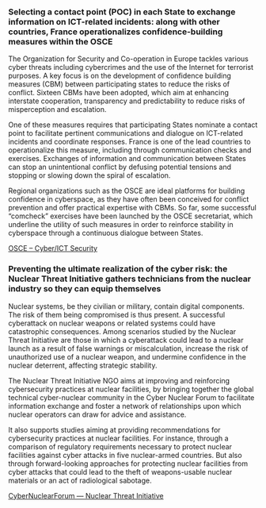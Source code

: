 ### Selecting a contact point (POC) in each State to exchange information on ICT-related incidents: along with other countries, France operationalizes confidence-building measures within the OSCE

The Organization for Security and Co-operation in Europe tackles various cyber threats including cybercrimes and the use of the Internet for terrorist purposes. A key focus is on the development of confidence building measures (CBM) between participating states to reduce the risks of conflict. Sixteen CBMs have been adopted, which aim at enhancing interstate cooperation, transparency and predictability to reduce risks of misperception and escalation.

One of these measures requires that participating States nominate a contact point to facilitate pertinent communications and dialogue on ICT-related incidents and coordinate responses. France is one of the lead countries to operationalize this measure, including through communication checks and exercises. Exchanges of information and communication between States can stop an unintentional conflict by defusing potential tensions and stopping or slowing down the spiral of escalation.

Regional organizations such as the OSCE are ideal platforms for building confidence in cyberspace, as they have often been conceived for conflict prevention and offer practical expertise with CBMs. So far, some successful “comcheck” exercises have been launched by the OSCE secretariat, which underline the utility of such measures in order to reinforce stability in cyberspace through a continuous dialogue between States.

[OSCE – Cyber/ICT Security](https://www.osce.org/secretariat/cyber-ict-security)

### Preventing the ultimate realization of the cyber risk: the Nuclear Threat Initiative gathers technicians from the nuclear industry so they can equip themselves

Nuclear systems, be they civilian or military, contain digital components. The risk of them being compromised is thus present. A successful cyberattack on nuclear weapons or related systems could have catastrophic consequences. Among scenarios studied by the Nuclear Threat Initiative are those in which a cyberattack could lead to a nuclear launch as a result of false warnings or miscalculation, increase the risk of unauthorized use of a nuclear weapon, and undermine confidence in the nuclear deterrent, affecting strategic stability.

The Nuclear Threat Initiative NGO aims at improving and reinforcing cybersecurity practices at nuclear facilities, by bringing together the global technical cyber-nuclear community in the Cyber Nuclear Forum to facilitate information exchange and foster a network of relationships upon which nuclear operators can draw for advice and assistance.

It also supports studies aiming at providing recommendations for cybersecurity practices at nuclear facilities. For instance, through a comparison of regulatory requirements necessary to protect nuclear facilities against cyber attacks in five nuclear-armed countries. But also through forward-looking approaches for protecting nuclear facilities from cyber attacks that could lead to the theft of weapons-usable nuclear materials or an act of radiological sabotage.

[CyberNuclearForum — Nuclear Threat Initiative](https://www.nti.org/about/projects/addressing-cyber-nuclear-security-threats/)

